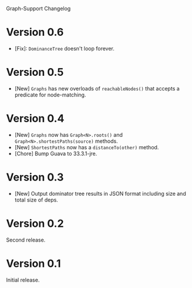 Graph-Support Changelog

# Version 0.6
* [Fix]: `DominanceTree` doesn't loop forever.

# Version 0.5
* [New] `Graphs` has new overloads of `reachableNodes()` that accepts a predicate for node-matching.

# Version 0.4
* [New] `Graphs` now has `Graph<N>.roots()` and `Graph<N>.shortestPaths(source)` methods.
* [New] `ShortestPaths` now has a `distanceTo(other)` method.
* [Chore] Bump Guava to 33.3.1-jre.

# Version 0.3
* [New] Output dominator tree results in JSON format including size and total size of deps. 

# Version 0.2
Second release.

# Version 0.1
Initial release.
